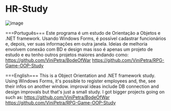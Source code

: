 # HR-Study
![image](https://user-images.githubusercontent.com/89108219/159698607-f1b1d2f0-6f6d-410e-abcb-0de6c14d974b.png)

===Português===
Este programa é um estudo de Orientação a Objetos e .NET framework.
Usando Windows Forms, é possível cadastrar funcionários e, depois, ver suas informações em outra janela.
Ideias de melhoria envolvem conexão com BD e design mas isso é apenas um projeto de estudo e eu tenho outros projetos maiores andando como:
https://github.com/ViniPetra/BodeOfWar
https://github.com/ViniPetra/RPG-Game-OOP-Study

===English===
This is a Object Orientation and .NET framework study.
Using Windows Forms, it's possible to register employees and, the, see their infos on another window.
improval ideas include DB connection and design improvals but that's just a small study. I got bigger projects going on such as:
https://github.com/ViniPetra/BodeOfWar
https://github.com/ViniPetra/RPG-Game-OOP-Study
